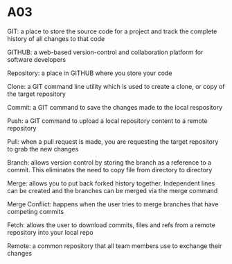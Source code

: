 # A03

GIT: a place to store the source code for a project and track the complete history of all changes to that code

GITHUB: a web-based version-control and collaboration platform for software developers

Repository: a place in GITHUB where you store your code

Clone: a GIT command line utility which is used to create a clone, or copy of the target repository

Commit: a GIT command to save the changes made to the local respository

Push: a GIT command to upload a local repository content to a remote repository

Pull: when a pull request is made, you are requesting the target repository to grab the new changes

Branch: allows version control by storing the branch as a reference to a commit. This eliminates the need to copy file from directory to directory

Merge: allows you to put back forked history together. Independent lines can be created and the branches can be merged via the merge command

Merge Conflict: happens when the user tries to merge branches that have competing commits

Fetch: allows the user to download commits, files and refs from a remote repository into your local repo

Remote: a common repository that all team members use to exchange their changes
